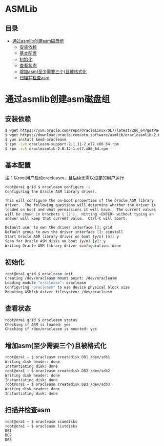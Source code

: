 # ASMLib

## 目录

-   [通过asmlib创建asm磁盘组](#通过asmlib创建asm磁盘组)
    -   [安装依赖](#安装依赖)
    -   [基本配置](#基本配置)
    -   [初始化](#初始化)
    -   [查看状态](#查看状态)
    -   [增加asm(至少需要三个)且被格式化](#增加asm至少需要三个且被格式化)
    -   [扫描并检查asm](#扫描并检查asm)

# 通过asmlib创建asm磁盘组

## 安装依赖

```bash
$ wget https://yum.oracle.com/repo/OracleLinux/OL7/latest/x86_64/getPackage/oracleasm-support-2.1.11-2.el7.x86_64.rpm
$ wget https://download.oracle.com/otn_software/asmlib/oracleasmlib-2.0.12-1.el7.x86_64.rpm
$ yum install kmod-oracleasm
$ rpm -ivh oracleasm-support-2.1.11-2.el7.x86_64.rpm
$ rpm -ivh oracleasmlib-2.0.12-1.el7.x86_64.rpm
```

## 基本配置

注：以root用户启动oracleasm，且后续无需以设定的用户运行

```bash
root@ora1 grid $ oracleasm configure -i
Configuring the Oracle ASM library driver.

This will configure the on-boot properties of the Oracle ASM library
driver.  The following questions will determine whether the driver is
loaded on boot and what permissions it will have.  The current values
will be shown in brackets ('[]').  Hitting <ENTER> without typing an
answer will keep that current value.  Ctrl-C will abort.

Default user to own the driver interface []: grid
Default group to own the driver interface []: oinstall
Start Oracle ASM library driver on boot (y/n) [n]: y
Scan for Oracle ASM disks on boot (y/n) [y]: y
Writing Oracle ASM library driver configuration: done
```

## 初始化

```bash
root@ora1 grid $ oracleasm init
Creating /dev/oracleasm mount point: /dev/oracleasm
Loading module "oracleasm": oracleasm
Configuring "oracleasm" to use device physical block size
Mounting ASMlib driver filesystem: /dev/oracleasm
```

## 查看状态

```bash
root@ora1 grid $ oracleasm status
Checking if ASM is loaded: yes
Checking if /dev/oracleasm is mounted: yes
```

## 增加asm(至少需要三个)且被格式化

```bash
root@ora1 ~ $ oracleasm createdisk DB1 /dev/sdb1
Writing disk header: done
Instantiating disk: done
root@ora1 ~ $ oracleasm createdisk DB2 /dev/sdb2
Writing disk header: done
Instantiating disk: done
root@ora1 ~ $ oracleasm createdisk DB3 /dev/sdb3
Writing disk header: done
Instantiating disk: done
```

## 扫描并检查asm

```bash
root@ora1 ~ $ oracleasm scandisks
root@ora1 ~ $ oracleasm listdisks
DB1
DB2
DB3
```
